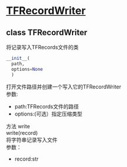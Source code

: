 # [TFRecordWriter](#TFRecordWriter)
<div id="TFRecordWriter"></div>

## class TFRecordWriter
将记录写入TFRecords文件的类<br>
```python
__init__(
  path,
  options=None
  )
 ```
打开文件路径并创建一个写入它的TFRecordWriter<br>
参数:<br>
* path:TFRecords文件的路径<br>
* options:(可选）指定压缩类型<br>

方法 write<br>
write(record)<br>
将字符串记录写入文件<br>
参数：<br>
* record:str<br>
